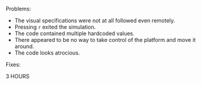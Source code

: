 Problems:
- The visual specifications were not at all followed even remotely. 
- Pressing `r` exited the simulation.
- The code contained multiple hardcoded values.
- There appeared to be no way to take control of the platform and move it around.
- The code looks atrocious. 

Fixes:

3 HOURS